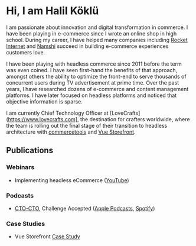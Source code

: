 # Hi, I am Halil Köklü

I am passionate about innovation and digital transformation in commerce. I have been playing in e-commerce since I wrote an online shop in high school. During my career, I have helped many companies including [Rocket Internet](https://www.rocket-internet.com/) and [Namshi](https://www.namshi.com/) succeed in building e-commerce experiences customers love.

I have been playing with headless commerce since 2011 before the term was even coined. I have seen first-hand the benefits of that approach, amongst others the ability to optimize the front-end to serve thousands of concurrent users during TV advertisement at prime time. Over the past years, I have researched dozens of e-commerce and content management platforms. I have later focused on headless platforms and noticed that objective information is sparse.

I am currently Chief Technology Officer at [LoveCrafts](https://www.lovecrafts.com], the destination for crafters worldwide, where the team is rolling out the final stage of their transition to headless architecture with [commercetools](https://commercetools.com/) and [Vue Storefront](https://www.vuestorefront.io/).

## Publications

### Webinars

* Implementing headless eCommerce ([YouTube](https://www.youtube.com/watch?v=_tQY1f1OatI))

### Podcasts

* [CTO-CTO](https://cto-cto.com/), Challenge Accepted ([Apple Podcasts](https://podcasts.apple.com/gb/podcast/2-challenge-accepted-with-halil-k%C3%B6kl%C3%BC-from-lovecrafts/id1531494693?i=1000491517928), [Spotify](https://open.spotify.com/episode/0oS65pOZC3rKkiL7VPZYK2))

### Case Studies

* Vue Storefront [Case Study](https://www.vuestorefront.io/case-studies/lovecrafts)
